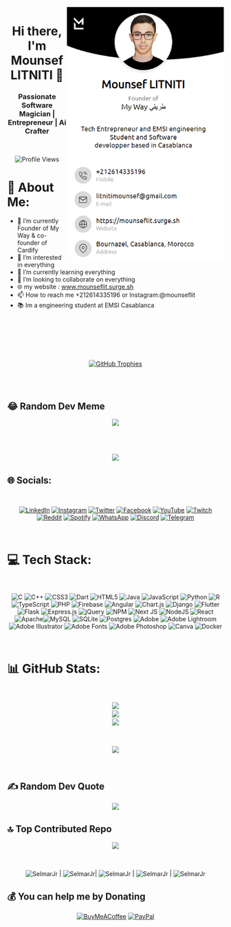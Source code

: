 <!-- Header -->
<img align="right" height="590em" src="card.png"/>
<h1 align="center">Hi there, I'm Mounsef LITNITI 👋</h1>
<h3 align="center">Passionate Software Magician | Entrepreneur | Ai Crafter</h3>
<br>
<!-- Profile Views Counter -->
<p align="center"> <img src="https://komarev.com/ghpvc/?username=khaouitiabdelhakim&label=Profile%20views&color=0e75b6&style=flat" alt="Profile Views" /> </p>

# 💫 About Me:
- 🔭 I’m currently Founder of My Way & co-founder of Cardify <br>
- 👀 I’m interested in everything <br>
- 🌱 I’m currently learning everything <br>
- 👯 I’m looking to collaborate on everything <br>
- 🌐 my website : www.mounseflit.surge.sh <br>
- 📫 How to reach me +212614335196 or Instagram:@mounseflit <br>
- 📚 Im a engineering student at EMSI Casablanca <br>

<br><br><br><br>
<!-- GitHub Trophies -->
<p align="center">
  <br>
  <a href="https://github.com/ryo-ma/github-profile-trophy">
    <img src="https://github-profile-trophy.vercel.app/?username=mounseflit" alt="GitHub Trophies" />
  </a>
</p>

<br><br>

## 😂 Random Dev Meme
<div align="center">
<img src='https://randommeme-five.vercel.app/' style="height: 400px;"/>
</div>

<br><br>

<!-- Support -->
<p align="center">
<a target="_blank" href="https://www.buymeacoffee.com/mounseflit"><img src="https://img.buymeacoffee.com/button-api/?text=Buy me a Coffee&emoji=☕ &slug=mounseflit&button_colour=FFDD00&font_colour=000000&font_family=Poppins&outline_colour=000000&coffee_colour=ffffff" /></a>
</p>


## 🌐 Socials:
<br>
<div align="center">

[![LinkedIn](https://img.shields.io/badge/LinkedIn-%230077B5.svg?logo=linkedin&logoColor=white)](https://linkedin.com/in/mounseflit) [![Instagram](https://img.shields.io/badge/Instagram-%23FF69B4.svg?logo=Instagram&logoColor=white)](https://instagram.com/mounseflit) [![Twitter](https://img.shields.io/badge/Twitter-%231DA1F2.svg?logo=Twitter&logoColor=white)](https://twitter.com/mounseflit) [![Facebook](https://img.shields.io/badge/Facebook-%231877F2.svg?logo=Facebook&logoColor=white)](https://facebook.com/mounseflit) [![YouTube](https://img.shields.io/badge/YouTube-%23FF0000.svg?logo=YouTube&logoColor=white)](https://youtube.com/@mounseflit) [![Twitch](https://img.shields.io/badge/Twitch-%239146FF.svg?logo=Twitch&logoColor=white)](https://www.twitch.tv/mounseflit) [![Reddit](https://img.shields.io/badge/Reddit-%23FF4500.svg?logo=Reddit&logoColor=white)](https://www.reddit.com/user/mounseflit) [![Spotify](https://img.shields.io/badge/Spotify-%231ED760.svg?logo=Spotify&logoColor=white)](https://open.spotify.com/user/31skyswasfb4xchfxx33arg7yshm) [![WhatsApp](https://img.shields.io/badge/WhatsApp-%2325D366.svg?logo=WhatsApp&logoColor=white)](https://wa.me/0614335196) [![Discord](https://img.shields.io/badge/Discord-%237289DA.svg?logo=Discord&logoColor=white)](https://discord.com/channels/@mounseflit) [![Telegram](https://img.shields.io/badge/Telegram-%232CA5E0.svg?logo=Telegram&logoColor=white)](https://t.me/mounseflit)

</div>
<br>

# 💻 Tech Stack:
<br>
<div align="center">

![C](https://img.shields.io/badge/c-%2300599C.svg?style=flat&logo=c&logoColor=white) ![C++](https://img.shields.io/badge/c++-%2300599C.svg?style=flat&logo=c%2B%2B&logoColor=white) ![CSS3](https://img.shields.io/badge/css3-%231572B6.svg?style=flat&logo=css3&logoColor=white) ![Dart](https://img.shields.io/badge/dart-%230175C2.svg?style=flat&logo=dart&logoColor=white) ![HTML5](https://img.shields.io/badge/html5-%23E34F26.svg?style=flat&logo=html5&logoColor=white) ![Java](https://img.shields.io/badge/java-%23ED8B00.svg?style=flat&logo=openjdk&logoColor=white) ![JavaScript](https://img.shields.io/badge/javascript-%23323330.svg?style=flat&logo=javascript&logoColor=%23F7DF1E) ![Python](https://img.shields.io/badge/python-3670A0?style=flat&logo=python&logoColor=ffdd54) ![R](https://img.shields.io/badge/r-%23276DC3.svg?style=flat&logo=r&logoColor=white) ![TypeScript](https://img.shields.io/badge/typescript-%23007ACC.svg?style=flat&logo=typescript&logoColor=white) ![PHP](https://img.shields.io/badge/php-%23777BB4.svg?style=flat&logo=php&logoColor=white) ![Firebase](https://img.shields.io/badge/firebase-%23039BE5.svg?style=flat&logo=firebase) ![Angular](https://img.shields.io/badge/angular-%23DD0031.svg?style=flat&logo=angular&logoColor=white) ![Chart.js](https://img.shields.io/badge/chart.js-F5788D.svg?style=flat&logo=chart.js&logoColor=white) ![Django](https://img.shields.io/badge/django-%23092E20.svg?style=flat&logo=django&logoColor=white) ![Flutter](https://img.shields.io/badge/Flutter-%2302569B.svg?style=flat&logo=Flutter&logoColor=white) ![Flask](https://img.shields.io/badge/flask-%23000.svg?style=flat&logo=flask&logoColor=white) ![Express.js](https://img.shields.io/badge/express.js-%23404d59.svg?style=flat&logo=express&logoColor=%2361DAFB) ![jQuery](https://img.shields.io/badge/jquery-%230769AD.svg?style=flat&logo=jquery&logoColor=white) ![NPM](https://img.shields.io/badge/NPM-%23CB3837.svg?style=flat&logo=npm&logoColor=white) ![Next JS](https://img.shields.io/badge/Next-black?style=flat&logo=next.js&logoColor=white) ![NodeJS](https://img.shields.io/badge/node.js-6DA55F?style=flat&logo=node.js&logoColor=white) ![React](https://img.shields.io/badge/react-%2320232a.svg?style=flat&logo=react&logoColor=%2361DAFB) ![Apache](https://img.shields.io/badge/apache-%23D42029.svg?style=flat&logo=apache&logoColor=white)![MySQL](https://img.shields.io/badge/mysql-%2300000f.svg?style=flat&logo=mysql&logoColor=white) ![SQLite](https://img.shields.io/badge/sqlite-%2307405e.svg?style=flat&logo=sqlite&logoColor=white) ![Postgres](https://img.shields.io/badge/postgres-%23316192.svg?style=flat&logo=postgresql&logoColor=white) ![Adobe](https://img.shields.io/badge/adobe-%23FF0000.svg?style=flat&logo=adobe&logoColor=white) ![Adobe Lightroom](https://img.shields.io/badge/Adobe%20Lightroom-31A8FF.svg?style=flat&logo=Adobe%20Lightroom&logoColor=white) ![Adobe Illustrator](https://img.shields.io/badge/adobe%20illustrator-%23FF9A00.svg?style=flat&logo=adobe%20illustrator&logoColor=white) ![Adobe Fonts](https://img.shields.io/badge/Adobe%20Fonts-000B1D.svg?style=flat&logo=Adobe%20Fonts&logoColor=white) ![Adobe Photoshop](https://img.shields.io/badge/adobe%20photoshop-%2331A8FF.svg?style=flat&logo=adobe%20photoshop&logoColor=white) ![Canva](https://img.shields.io/badge/Canva-%2300C4CC.svg?style=flat&logo=Canva&logoColor=white) ![Docker](https://img.shields.io/badge/docker-%230db7ed.svg?style=flat&logo=docker&logoColor=white)

</div>
<br>

# 📊 GitHub Stats:
<br>
<div align="center">
  
![](https://github-readme-stats.vercel.app/api?username=mounseflit&theme=default&hide_border=false&include_all_commits=true&count_private=true)<br/>
![](https://github-readme-streak-stats.herokuapp.com/?user=mounseflit&theme=default&hide_border=false)<br/>
![](https://github-readme-stats.vercel.app/api/top-langs/?username=selmargoulart08&theme=default&hide_border=false&include_all_commits=true&count_private=true&layout=compact)

</div>

<br>
<!-- Support -->
<p align="center">
<a target="_blank" href="https://www.buymeacoffee.com/mounseflit"><img src="https://img.buymeacoffee.com/button-api/?text=Buy me a Coffee&emoji=☕&slug=mounseflit&button_colour=FFDD00&font_colour=000000&font_family=Poppins&outline_colour=000000&coffee_colour=ffffff" /></a>
</p>
<br>

## ✍️ Random Dev Quote

<div align="center">
  
![](https://quotes-github-readme.vercel.app/api?type=horizontal&theme=radical)

</div>

## 🔝 Top Contributed Repo
<div align="center">

![](https://github-contributor-stats.vercel.app/api?username=mounseflit&limit=5&theme=dark_dimmed&combine_all_yearly_contributions=true)

</div>

<br>
<p align="center">  
<img align="center" alt="SelmarJr" height="60" width="60" src="https://cdn.jsdelivr.net/gh/devicons/devicon/icons/python/python-original.svg" /> | <img align="center" alt="SelmarJr" height="60" width="60" src="https://cdn.jsdelivr.net/gh/devicons/devicon/icons/javascript/javascript-original.svg" />|  <img align="center" alt="SelmarJr" height="60" width="60"
src="https://cdn.jsdelivr.net/gh/devicons/devicon/icons/mysql/mysql-original.svg" /> | <img align="center" alt="SelmarJr" height="60" width="60" src="https://cdn.jsdelivr.net/gh/devicons/devicon/icons/html5/html5-original.svg" /> | <img align="center" alt="SelmarJr" height="60" width="60" src="https://cdn.jsdelivr.net/gh/devicons/devicon/icons/css3/css3-original.svg" /> 

<br>

## 💰 You can help me by Donating

<div align="center">

  [![BuyMeACoffee](https://img.shields.io/badge/Buy%20Me%20a%20Coffee-ffdd00?style=for-the-badge&logo=buy-me-a-coffee&logoColor=black)](https://buymeacoffee.com/mounseflit)   [![PayPal](https://img.shields.io/badge/PayPal-00457C?style=for-the-badge&logo=paypal&logoColor=white)](https://paypal.me/litnitimounsef@gmail.com) 
</div>

 


<!---
mounseflit/mounseflit is a ✨ special ✨ repository because its `README.md` (this file) appears on your GitHub profile.
You can click the Preview link to take a look at your changes.
--->
